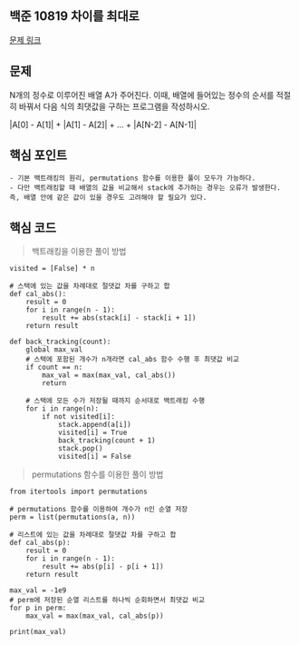## 백준 10819 차이를 최대로
[문제 링크](https://www.acmicpc.net/problem/10819)

## 문제
N개의 정수로 이루어진 배열 A가 주어진다. 이때, 배열에 들어있는 정수의 순서를 적절히 바꿔서 다음 식의 최댓값을 구하는 프로그램을 작성하시오.

|A[0] - A[1]| + |A[1] - A[2]| + ... + |A[N-2] - A[N-1]|

## 핵심 포인트
```
- 기본 백트래킹의 원리, permutations 함수를 이용한 풀이 모두가 가능하다.
- 다만 백트래킹할 때 배열의 값을 비교해서 stack에 추가하는 경우는 오류가 발생한다. 즉, 배열 안에 같은 값이 있을 경우도 고려해야 할 필요가 있다.
```

## 핵심 코드
> 백트래킹을 이용한 풀이 방법
```
visited = [False] * n

# 스택에 있는 값을 차례대로 절댓값 차를 구하고 합
def cal_abs():
    result = 0
    for i in range(n - 1):
        result += abs(stack[i] - stack[i + 1])
    return result

def back_tracking(count):
    global max_val
    # 스택에 포함된 개수가 n개라면 cal_abs 함수 수행 후 최댓값 비교
    if count == n:
        max_val = max(max_val, cal_abs())
        return

    # 스택에 모든 수가 저장될 때까지 순서대로 백트래킹 수행
    for i in range(n):
        if not visited[i]:
            stack.append(a[i])
            visited[i] = True
            back_tracking(count + 1)
            stack.pop()
            visited[i] = False
```

> permutations 함수를 이용한 풀이 방법
```
from itertools import permutations

# permutations 함수를 이용하여 개수가 n인 순열 저장
perm = list(permutations(a, n))

# 리스트에 있는 값을 차례대로 절댓값 차를 구하고 합
def cal_abs(p):
    result = 0
    for i in range(n - 1):
        result += abs(p[i] - p[i + 1])
    return result

max_val = -1e9
# perm에 저장된 순열 리스트를 하나씩 순회하면서 최댓값 비교
for p in perm:
    max_val = max(max_val, cal_abs(p))

print(max_val)
```
